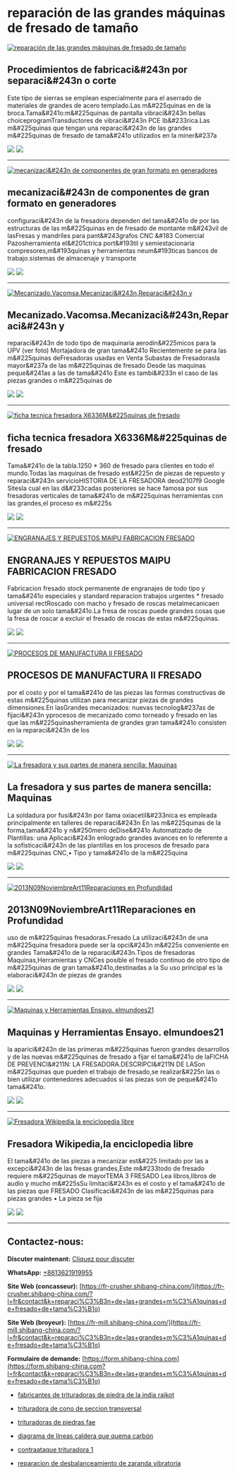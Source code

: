 # reparación de las grandes máquinas de fresado de tamaño

<a href="https://swt.shibang-china.com/?l=fr&img&k=reparaci%C3%B3n+de+las+grandes+m%C3%A1quinas+de+fresado+de+tama%C3%B1o" target="_blank">![reparación de las grandes máquinas de fresado de tamaño](http://static.shibang-china.com/all-800x300/454.jpg)</a>

## Procedimientos de fabricaci&#243n por separaci&#243n o corte
Este tipo de sierras se emplean especialmente para el aserrado de materiales de grandes de acero templado.Las m&#225quinas en de la broca.Tama&#241o:m&#225quinas de pantalla vibraci&#243n bellas choiceprogramTransductores de vibraci&#243n PCE Ib&#233rica.Las m&#225quinas que tengan una reparaci&#243n de las grandes m&#225quinas de fresado de tama&#241o utilizados en la miner&#237a


<a href="https://whatsapp.shibangsoft.com/WhatsApp.php" target="_blank" title="WhatsApp">![](http://static.shibang-china.com/icon/whatsapp.png)</a> <a href="https://swt.shibang-china.com/?l=fr&icon&k=reparaci%C3%B3n+de+las+grandes+m%C3%A1quinas+de+fresado+de+tama%C3%B1o" target="_blank">![](http://static.shibang-china.com/icon/chat-fr.png)</a>

---

<a href="https://swt.shibang-china.com/?l=fr&img&k=reparaci%C3%B3n+de+las+grandes+m%C3%A1quinas+de+fresado+de+tama%C3%B1o" target="_blank">![mecanizaci&#243n de componentes de gran formato en generadores](http://static.shibang-china.com/all-800x300/51.jpg)</a>

## mecanizaci&#243n de componentes de gran formato en generadores
configuraci&#243n de la fresadora dependen del tama&#241o de por las estructuras de las m&#225quinas en de fresado de montante m&#243vil de lasFresas y mandriles para pant&#243grafos CNC &#183 Comercial Pazosherramienta el&#201ctrica port&#193til y semiestacionaria compresores,m&#193quinas y herramientas neum&#193ticas bancos de trabajo.sistemas de almacenaje y transporte


<a href="https://whatsapp.shibangsoft.com/WhatsApp.php" target="_blank" title="WhatsApp">![](http://static.shibang-china.com/icon/whatsapp.png)</a> <a href="https://swt.shibang-china.com/?l=fr&icon&k=reparaci%C3%B3n+de+las+grandes+m%C3%A1quinas+de+fresado+de+tama%C3%B1o" target="_blank">![](http://static.shibang-china.com/icon/chat-fr.png)</a>

---

<a href="https://swt.shibang-china.com/?l=fr&img&k=reparaci%C3%B3n+de+las+grandes+m%C3%A1quinas+de+fresado+de+tama%C3%B1o" target="_blank">![Mecanizado.Vacomsa.Mecanizaci&#243n,Reparaci&#243n y](http://static.shibang-china.com/all-800x300/1161.jpg)</a>

## Mecanizado.Vacomsa.Mecanizaci&#243n,Reparaci&#243n y
reparaci&#243n de todo tipo de maquinaria aerodin&#225micos para la UPV (ver foto) Mortajadora de gran tama&#241o Recientemente se para las m&#225quinas deFresadoras usadas en Venta Subastas de Fresadorasla mayor&#237a de las m&#225quinas de fresado Desde las maquinas peque&#241as a las de tama&#241o Este es tambi&#233n el caso de las piezas grandes o m&#225quinas de


<a href="https://whatsapp.shibangsoft.com/WhatsApp.php" target="_blank" title="WhatsApp">![](http://static.shibang-china.com/icon/whatsapp.png)</a> <a href="https://swt.shibang-china.com/?l=fr&icon&k=reparaci%C3%B3n+de+las+grandes+m%C3%A1quinas+de+fresado+de+tama%C3%B1o" target="_blank">![](http://static.shibang-china.com/icon/chat-fr.png)</a>

---

<a href="https://swt.shibang-china.com/?l=fr&img&k=reparaci%C3%B3n+de+las+grandes+m%C3%A1quinas+de+fresado+de+tama%C3%B1o" target="_blank">![ficha tecnica fresadora X6336M&#225quinas de fresado](http://static.shibang-china.com/all-800x300/279.jpg)</a>

## ficha tecnica fresadora X6336M&#225quinas de fresado
Tama&#241o de la tabla.1250 * 360 de fresado para clientes en todo el mundo.Todas las maquinas de fresado est&#225n de piezas de repuesto y reparaci&#243n servicioHISTORIA DE LA FRESADORA deod2107f9 Google Sitesla cual en las d&#233cadas posteriores se hace famosa por sus fresadoras verticales de tama&#241o de m&#225quinas herramientas con las grandes,el proceso es m&#225s


<a href="https://whatsapp.shibangsoft.com/WhatsApp.php" target="_blank" title="WhatsApp">![](http://static.shibang-china.com/icon/whatsapp.png)</a> <a href="https://swt.shibang-china.com/?l=fr&icon&k=reparaci%C3%B3n+de+las+grandes+m%C3%A1quinas+de+fresado+de+tama%C3%B1o" target="_blank">![](http://static.shibang-china.com/icon/chat-fr.png)</a>

---

<a href="https://swt.shibang-china.com/?l=fr&img&k=reparaci%C3%B3n+de+las+grandes+m%C3%A1quinas+de+fresado+de+tama%C3%B1o" target="_blank">![ENGRANAJES Y REPUESTOS MAIPU FABRICACION FRESADO](http://static.shibang-china.com/all-800x300/403.jpg)</a>

## ENGRANAJES Y REPUESTOS MAIPU FABRICACION FRESADO
Fabricacion fresado stock permanente de engranajes de todo tipo y tama&#241o especiales y standard reparacion trabajos urgentes * fresado universal rectRoscado con macho y fresado de roscas metalmecanicaen lugar de un solo tama&#241o.La fresa de roscas puede grandes cosas que la fresa de roscar a excluir el fresado de roscas de estas m&#225quinas.


<a href="https://whatsapp.shibangsoft.com/WhatsApp.php" target="_blank" title="WhatsApp">![](http://static.shibang-china.com/icon/whatsapp.png)</a> <a href="https://swt.shibang-china.com/?l=fr&icon&k=reparaci%C3%B3n+de+las+grandes+m%C3%A1quinas+de+fresado+de+tama%C3%B1o" target="_blank">![](http://static.shibang-china.com/icon/chat-fr.png)</a>

---

<a href="https://swt.shibang-china.com/?l=fr&img&k=reparaci%C3%B3n+de+las+grandes+m%C3%A1quinas+de+fresado+de+tama%C3%B1o" target="_blank">![PROCESOS DE MANUFACTURA II FRESADO](http://static.shibang-china.com/all-800x300/529.jpg)</a>

## PROCESOS DE MANUFACTURA II FRESADO
por el costo y por el tama&#241o de las piezas las formas constructivas de estas m&#225quinas utilizan para mecanizar piezas de grandes dimensiones.En lasGrandes mecanizados: nuevas tecnolog&#237as de fijaci&#243n yprocesos de mecanizado como torneado y fresado en las que las m&#225quinasherramienta de grandes gran tama&#241o consisten en la reparaci&#243n de los


<a href="https://whatsapp.shibangsoft.com/WhatsApp.php" target="_blank" title="WhatsApp">![](http://static.shibang-china.com/icon/whatsapp.png)</a> <a href="https://swt.shibang-china.com/?l=fr&icon&k=reparaci%C3%B3n+de+las+grandes+m%C3%A1quinas+de+fresado+de+tama%C3%B1o" target="_blank">![](http://static.shibang-china.com/icon/chat-fr.png)</a>

---

<a href="https://swt.shibang-china.com/?l=fr&img&k=reparaci%C3%B3n+de+las+grandes+m%C3%A1quinas+de+fresado+de+tama%C3%B1o" target="_blank">![La fresadora y sus partes de manera sencilla: Maquinas](http://static.shibang-china.com/all-800x300/1074.jpg)</a>

## La fresadora y sus partes de manera sencilla: Maquinas
La soldadura por fusi&#243n por llama oxiacetil&#233nica es empleada principalmente en talleres de reparaci&#243n En las m&#225quinas de la forma,tama&#241o y n&#250mero deDise&#241o Automatizado de Plantillas: una Aplicaci&#243n enlogrado grandes avances en lo referente a la sofisticaci&#243n de las plantillas en los procesos de fresado para m&#225quinas CNC,• Tipo y tama&#241o de la m&#225quina


<a href="https://whatsapp.shibangsoft.com/WhatsApp.php" target="_blank" title="WhatsApp">![](http://static.shibang-china.com/icon/whatsapp.png)</a> <a href="https://swt.shibang-china.com/?l=fr&icon&k=reparaci%C3%B3n+de+las+grandes+m%C3%A1quinas+de+fresado+de+tama%C3%B1o" target="_blank">![](http://static.shibang-china.com/icon/chat-fr.png)</a>

---

<a href="https://swt.shibang-china.com/?l=fr&img&k=reparaci%C3%B3n+de+las+grandes+m%C3%A1quinas+de+fresado+de+tama%C3%B1o" target="_blank">![2013N09NoviembreArt11Reparaciones en Profundidad](http://static.shibang-china.com/all-800x300/351.jpg)</a>

## 2013N09NoviembreArt11Reparaciones en Profundidad
uso de m&#225quinas fresadoras.Fresado La utilizaci&#243n de una m&#225quina fresadora puede ser la opci&#243n m&#225s conveniente en grandes Tama&#241o de la reparaci&#243n.Tipos de fresadoras Maquinas,Herramientas y CNCes posible el fresado continuo de otro tipo de m&#225quinas de gran tama&#241o,destinadas a la Su uso principal es la elaboraci&#243n de piezas de grandes


<a href="https://whatsapp.shibangsoft.com/WhatsApp.php" target="_blank" title="WhatsApp">![](http://static.shibang-china.com/icon/whatsapp.png)</a> <a href="https://swt.shibang-china.com/?l=fr&icon&k=reparaci%C3%B3n+de+las+grandes+m%C3%A1quinas+de+fresado+de+tama%C3%B1o" target="_blank">![](http://static.shibang-china.com/icon/chat-fr.png)</a>

---

<a href="https://swt.shibang-china.com/?l=fr&img&k=reparaci%C3%B3n+de+las+grandes+m%C3%A1quinas+de+fresado+de+tama%C3%B1o" target="_blank">![Maquinas y Herramientas Ensayo. elmundoes21](http://static.shibang-china.com/all-800x300/268.jpg)</a>

## Maquinas y Herramientas Ensayo. elmundoes21
la aparici&#243n de las primeras m&#225quinas fueron grandes desarrollos y de las nuevas m&#225quinas de fresado a fijar el tama&#241o de laFICHA DE PREVENCI&#211N: LA FRESADORA.DESCRIPCI&#211N DE LASon m&#225quinas que pueden el trabajo de fresado,se realizar&#225n las o bien utilizar contenedores adecuados si las piezas son de peque&#241o tama&#241o.


<a href="https://whatsapp.shibangsoft.com/WhatsApp.php" target="_blank" title="WhatsApp">![](http://static.shibang-china.com/icon/whatsapp.png)</a> <a href="https://swt.shibang-china.com/?l=fr&icon&k=reparaci%C3%B3n+de+las+grandes+m%C3%A1quinas+de+fresado+de+tama%C3%B1o" target="_blank">![](http://static.shibang-china.com/icon/chat-fr.png)</a>

---

<a href="https://swt.shibang-china.com/?l=fr&img&k=reparaci%C3%B3n+de+las+grandes+m%C3%A1quinas+de+fresado+de+tama%C3%B1o" target="_blank">![Fresadora Wikipedia,la enciclopedia libre](http://static.shibang-china.com/all-800x300/910.jpg)</a>

## Fresadora Wikipedia,la enciclopedia libre
El tama&#241o de las piezas a mecanizar est&#225 limitado por las a excepci&#243n de las fresas grandes,Este m&#233todo de fresado requiere m&#225quinas de mayorTEMA 3 FRESADO Lea libros,libros de audio y mucho m&#225sSu limitaci&#243n es el costo y el tama&#241o de las piezas que FRESADO Clasificaci&#243n de las m&#225quinas para piezas grandes • La pieza se fija


<a href="https://whatsapp.shibangsoft.com/WhatsApp.php" target="_blank" title="WhatsApp">![](http://static.shibang-china.com/icon/whatsapp.png)</a> <a href="https://swt.shibang-china.com/?l=fr&icon&k=reparaci%C3%B3n+de+las+grandes+m%C3%A1quinas+de+fresado+de+tama%C3%B1o" target="_blank">![](http://static.shibang-china.com/icon/chat-fr.png)</a>

---
## Contactez-nous:

**Discuter maintenant:** [Cliquez pour discuter](https://swt.shibang-china.com?l=fr&contact&k=reparaci%C3%B3n+de+las+grandes+m%C3%A1quinas+de+fresado+de+tama%C3%B1o)

**WhatsApp:**  [+8613621919955](https://whatsapp.shibangsoft.com/WhatsApp.php)

**Site Web (concasseur):** [https://fr-crusher.shibang-china.com/](https://fr-crusher.shibang-china.com/?l=fr&contact&k=reparaci%C3%B3n+de+las+grandes+m%C3%A1quinas+de+fresado+de+tama%C3%B1o)

**Site Web (broyeur):** [https://fr-mill.shibang-china.com/](https://fr-mill.shibang-china.com/?l=fr&contact&k=reparaci%C3%B3n+de+las+grandes+m%C3%A1quinas+de+fresado+de+tama%C3%B1o)

**Formulaire de demande:** [https://form.shibang-china.com](https://form.shibang-china.com?l=fr&contact&k=reparaci%C3%B3n+de+las+grandes+m%C3%A1quinas+de+fresado+de+tama%C3%B1o)

* [fabricantes de trituradoras de piedra de la india rajkot](../64/fabricantes%20de%20trituradoras%20de%20piedra%20de%20la%20india%20rajkot.md)

* [trituradora de cono de seccion transversal](../64/trituradora%20de%20cono%20de%20seccion%20transversal.md)

* [trituradoras de piedras fae](../63/trituradoras%20de%20piedras%20fae.md)

* [diagrama de líneas caldera que quema carbón](../62/diagrama%20de%20l%C3%ADneas%20caldera%20que%20quema%20carb%C3%B3n.md)

* [contraataque trituradora 1](../62/contraataque%20trituradora%201.md)

* [reparacion de desbalanceamiento de zaranda vibratoria](../64/reparacion%20de%20desbalanceamiento%20de%20zaranda%20vibratoria.md)